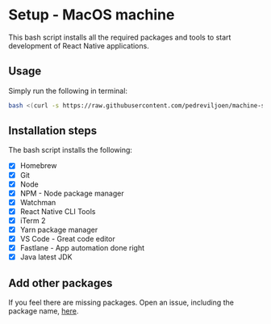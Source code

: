 # Setup - MacOS machine

This bash script installs all the required packages and tools to start development of React Native applications.

## Usage

Simply run the following in terminal:

```sh
bash <(curl -s https://raw.githubusercontent.com/pedreviljoen/machine-setup/master/setup.sh)
```

## Installation steps

The bash script installs the following:

- [x] Homebrew
- [x] Git
- [x] Node
- [x] NPM - Node package manager
- [x] Watchman
- [x] React Native CLI Tools
- [x] iTerm 2
- [x] Yarn package manager
- [x] VS Code - Great code editor
- [x] Fastlane - App automation done right
- [x] Java latest JDK

## Add other packages

If you feel there are missing packages. Open an issue, including the package name, [here](https://github.com/pedreviljoen/machine-setup/issues).